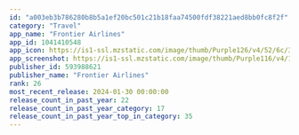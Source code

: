 ```yaml
---
id: "a003eb3b786280b8b5a1ef20bc501c21b18faa74500fdf38221aed8bb0fc8f2f"
category: "Travel"
app_name: "Frontier Airlines"
app_id: 1041410548
app_icon: https://is1-ssl.mzstatic.com/image/thumb/Purple126/v4/52/6c/3c/526c3c8e-b263-6b3f-aeed-039da6b4783e/AppIcon-0-0-1x_U007epad-0-0-85-220.png/1024x1024bb.png
app_screenshot: https://is1-ssl.mzstatic.com/image/thumb/Purple116/v4/13/06/91/13069113-018c-3bfd-1d9f-fca66a8254fd/703c2def-5fa5-4097-8f78-d39ace14a173_Simulator_Screenshot_-_iPhone_8_Plus_-_2023-06-02_at_15.17.40.png/1242x2208bb.png
publisher_id: 593988621
publisher_name: "Frontier Airlines"
rank: 26
most_recent_release: 2024-01-30 00:00:00
release_count_in_past_year: 22
release_count_in_past_year_category: 17
release_count_in_past_year_top_in_category: 35
---
```

